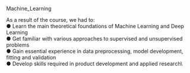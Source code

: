 Machine_Learning


As a result of the course, we had to:\
● Learn the main theoretical foundations of Machine Learning and Deep Learning\
● Get familiar with various approaches to supervised and unsupervised problems\
● Gain essential experience in data preprocessing, model development, fitting and validation\
● Develop skills required in product development and applied research\
